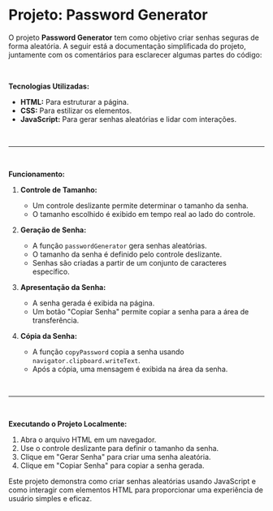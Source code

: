<h1>Projeto: Password Generator</h1>

O projeto **Password Generator** tem como objetivo criar senhas seguras de forma aleatória. A seguir está a documentação simplificada do projeto, juntamente com os comentários para esclarecer algumas partes do código:

<br>

**Tecnologias Utilizadas:**
- **HTML:** Para estruturar a página.
- **CSS:** Para estilizar os elementos.
- **JavaScript:** Para gerar senhas aleatórias e lidar com interações.
<br>
<hr>
<br>

**Funcionamento:**

1. **Controle de Tamanho:**
   - Um controle deslizante permite determinar o tamanho da senha.
   - O tamanho escolhido é exibido em tempo real ao lado do controle.

2. **Geração de Senha:**
   - A função `passwordGenerator` gera senhas aleatórias.
   - O tamanho da senha é definido pelo controle deslizante.
   - Senhas são criadas a partir de um conjunto de caracteres específico.

3. **Apresentação da Senha:**
   - A senha gerada é exibida na página.
   - Um botão "Copiar Senha" permite copiar a senha para a área de transferência.

4. **Cópia da Senha:**
   - A função `copyPassword` copia a senha usando `navigator.clipboard.writeText`.
   - Após a cópia, uma mensagem é exibida na área da senha.
     
<br>
<hr>
<br>

**Executando o Projeto Localmente:**
1. Abra o arquivo HTML em um navegador.
2. Use o controle deslizante para definir o tamanho da senha.
3. Clique em "Gerar Senha" para criar uma senha aleatória.
4. Clique em "Copiar Senha" para copiar a senha gerada.

Este projeto demonstra como criar senhas aleatórias usando JavaScript e como interagir com elementos HTML para proporcionar uma experiência de usuário simples e eficaz.
